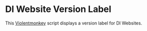 # DI Website Version Label

This [Violentmonkey](https://violentmonkey.github.io/) script displays a version label for DI Websites.
